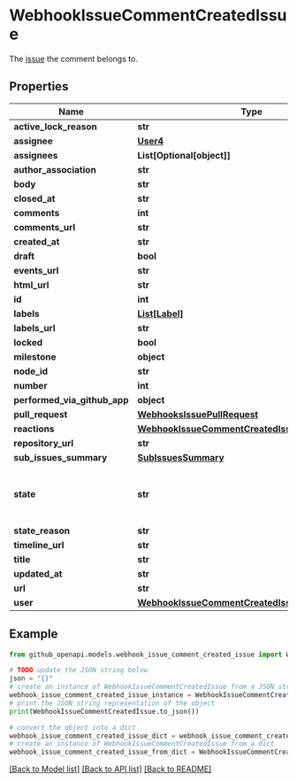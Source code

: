 # WebhookIssueCommentCreatedIssue

The [issue](https://docs.github.com/rest/issues/issues#get-an-issue) the comment belongs to.

## Properties

Name | Type | Description | Notes
------------ | ------------- | ------------- | -------------
**active_lock_reason** | **str** |  | 
**assignee** | [**User4**](User4.md) |  | 
**assignees** | **List[Optional[object]]** |  | 
**author_association** | **str** |  | 
**body** | **str** |  | 
**closed_at** | **str** |  | 
**comments** | **int** |  | 
**comments_url** | **str** |  | 
**created_at** | **str** |  | 
**draft** | **bool** |  | [optional] 
**events_url** | **str** |  | 
**html_url** | **str** |  | 
**id** | **int** |  | 
**labels** | [**List[Label]**](Label.md) |  | 
**labels_url** | **str** |  | 
**locked** | **bool** |  | 
**milestone** | **object** |  | 
**node_id** | **str** |  | 
**number** | **int** |  | 
**performed_via_github_app** | **object** |  | [optional] 
**pull_request** | [**WebhooksIssuePullRequest**](WebhooksIssuePullRequest.md) |  | [optional] 
**reactions** | [**WebhookIssueCommentCreatedIssueAllOfReactions**](WebhookIssueCommentCreatedIssueAllOfReactions.md) |  | 
**repository_url** | **str** |  | 
**sub_issues_summary** | [**SubIssuesSummary**](SubIssuesSummary.md) |  | [optional] 
**state** | **str** | State of the issue; either &#39;open&#39; or &#39;closed&#39; | 
**state_reason** | **str** |  | [optional] 
**timeline_url** | **str** |  | [optional] 
**title** | **str** |  | 
**updated_at** | **str** |  | 
**url** | **str** |  | 
**user** | [**WebhookIssueCommentCreatedIssueAllOfUser**](WebhookIssueCommentCreatedIssueAllOfUser.md) |  | 

## Example

```python
from github_openapi.models.webhook_issue_comment_created_issue import WebhookIssueCommentCreatedIssue

# TODO update the JSON string below
json = "{}"
# create an instance of WebhookIssueCommentCreatedIssue from a JSON string
webhook_issue_comment_created_issue_instance = WebhookIssueCommentCreatedIssue.from_json(json)
# print the JSON string representation of the object
print(WebhookIssueCommentCreatedIssue.to_json())

# convert the object into a dict
webhook_issue_comment_created_issue_dict = webhook_issue_comment_created_issue_instance.to_dict()
# create an instance of WebhookIssueCommentCreatedIssue from a dict
webhook_issue_comment_created_issue_from_dict = WebhookIssueCommentCreatedIssue.from_dict(webhook_issue_comment_created_issue_dict)
```
[[Back to Model list]](../README.md#documentation-for-models) [[Back to API list]](../README.md#documentation-for-api-endpoints) [[Back to README]](../README.md)


